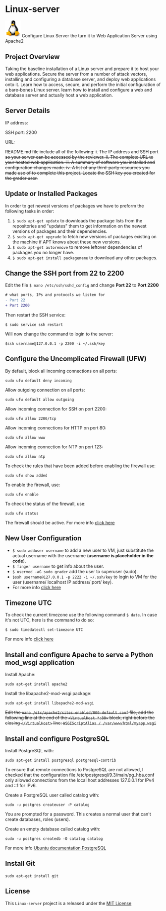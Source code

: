 #  Linux-server
<img src="Linux.png" width="50">  Configure Linux Server the turn it to Web Application Server using Apache2

## Project Overview
Taking the baseline installation of a Linux server and prepare it to host your web applications. Secure the server from a number of attack vectors, installing and configuring a database server, and deploy web applications onto it. Learn how to access, secure, and perform the initial configuration of a bare-bones Linux server. learn how to install and configure a web and database server and actually host a web application.

## Server Details

IP address: 

SSH port: 2200

URL: 


~~README.md file include all of the following:
i. The IP address and SSH port so your server can be accessed by the reviewer.
ii. The complete URL to your hosted web application.
iii. A summary of software you installed and configuration changes made.
iv. A list of any third-party resources you made use of to complete this project.
Locate the SSH key you created for the grader user.~~


## Update or Installed Packages
In order to get newest versions of packages we have to preform the following tasks in order:

1. `$ sudo apt-get update` to downloads the package lists from the repositories and "updates" them to get information on the newest versions of packages and their dependencies.
2. `$ sudo apt-get upgrade` to fetch new versions of packages existing on the machine if APT knows about these new versions.
3. `$ sudo apt-get autoremove` to remove leftover dependencies of packages you no longer have.
4. `$ sudo apt-get install packagename` to download any other packages.

## Change the SSH port from 22 to 2200
Edit the file `$ nano /etc/ssh/sshd_config` and change **Port 22** to **Port 2200**
```diff
# what ports, IPs and protocols we listen for
- Port 22
+ Port 2200
```
Then restart the SSH service:
```
$ sudo service ssh restart
```
Will now change the command to login to the server:
```
$ssh username@127.0.0.1 -p 2200 -i ~/.ssh/key
```
## Configure the Uncomplicated Firewall (UFW) 
By default, block all incoming connections on all ports:
```
sudo ufw default deny incoming
```
Allow outgoing connection on all ports:
```
sudo ufw default allow outgoing
```
Allow incoming connection for SSH on port 2200:
```
sudo ufw allow 2200/tcp
```
Allow incoming connections for HTTP on port 80:
```
sudo ufw allow www
```
Allow incoming connection for NTP on port 123:
```
sudo ufw allow ntp
```
To check the rules that have been added before enabling the firewall use:
```
sudo ufw show added
```
To enable the firewall, use:
```
sudo ufw enable
```
To check the status of the firewall, use:
```
sudo ufw status
```
The firewall should be active. For more info [click here](https://help.ubuntu.com/community/UFW)

## New User Configuration
- `$ sudo adduser username` to add a new user to VM, just substitute the actual username with the username (**username is placeholder in the code**).
- `$ finger username` to get info about the user.
- `$ usermod -aG sudo grader` add the user to superuser (sudo).
- `$ssh username@127.0.0.1 -p 2222 -i ~/.ssh/key` to login to VM for the user (username/ localhost IP address/ port/ key).
- For more info [click here](https://www.digitalocean.com/community/tutorials/how-to-add-and-delete-users-on-ubuntu-16-04)

## Timezone UTC
To check the current timezone use the following command `$ date`. In case it's not UTC, here is the command to do so:
```
$ sudo timedatectl set-timezone UTC
```
For more info [click here](https://www.digitalocean.com/community/tutorials/how-to-set-up-timezone-and-ntp-synchronization-on-ubuntu-14-04-quickstart)

## Install and configure Apache to serve a Python mod_wsgi application

Install Apache:
```
sudo apt-get install apache2
```
Install the libapache2-mod-wsgi package:
```
sudo apt-get install libapache2-mod-wsgi
```
~~Edit the `nano /etc/apache2/sites-enabled/000-default.conf` file, add the following line at the end of the `<VirtualHost *:80>` block, right before the closing `</VirtualHost>` line: `WSGIScriptAlias / /var/www/html/myapp.wsgi`~~

## Install and configure PostgreSQL
Install PostgreSQL with:
```
sudo apt-get install postgresql postgresql-contrib
```
To ensure that remote connections to PostgreSQL are not allowed, I checked that the configuration file /etc/postgresql/9.3/main/pg_hba.conf only allowed connections from the local host addresses 127.0.0.1 for IPv4 and ::1 for IPv6.

Create a PostgreSQL user called catalog with:
```
sudo -u postgres createuser -P catalog
```
You are prompted for a password. This creates a normal user that can't create databases, roles (users).

Create an empty database called catalog with:
```
sudo -u postgres createdb -O catalog catalog
```
For more info [Ubuntu documentation PostgreSQL](https://help.ubuntu.com/community/PostgreSQL)

## Install Git
`sudo apt-get install git`

## License
This `Linux-server` project is a released under the [MIT License](https://opensource.org/licenses/MIT)
